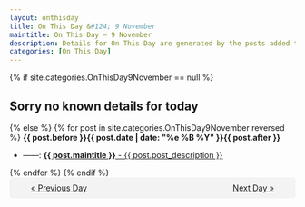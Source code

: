 ```yaml
---
layout: onthisday
title: On This Day &#124; 9 November
maintitle: On This Day — 9 November
description: Details for On This Day are generated by the posts added to the website so the content is subject to changes/updates over time.
categories: [On This Day]
---
```


{% if site.categories.OnThisDay9November == null %}
<h2>Sorry no known details for today</h2>
{% else %}
{% for post in site.categories.OnThisDay9November reversed %}
<strong>{{ post.before }}{{ post.date | date: "%e %B %Y" }}{{ post.after }}</strong>
<ul>
<li> ——: <a class="{{ post.class }}" href="{{ post.url }}"><strong>{{ post.maintitle }}</strong> - {{ post.post_description }}</a></li>
</ul>
{% endfor %}
{% endif %}
<br />
<div style="background-color: #f3f3f3; padding: 10px; border-radius: 5px; text-align: center; display: flex; justify-content: space-evenly;">
<a href="/onthisday/11/11-08">« Previous Day</a>
<span style="visibility:hidden;">[ Visit Leap Year February 29 ]</span>
<a href="/onthisday/11/11-10">Next Day »</a>
</div>

